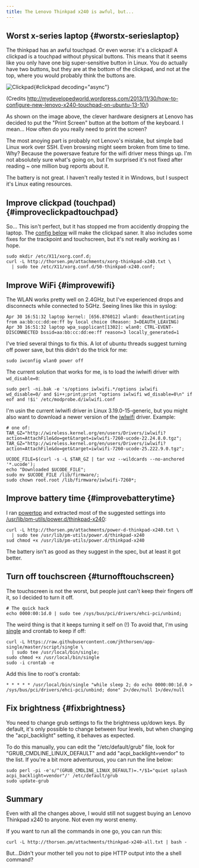 ```yaml
---
title: The Lenovo Thinkpad x240 is awful, but...
---
```


## Worst x-series laptop {#worstx-serieslaptop}

The thinkpad has an awful touchpad. Or even worse: it's a clickpad! A
clickpad is a touchpad without physical buttons. This means that it
seems like you only have one big super-sensitive button in Linux. You do
actually have two buttons, but they are at the bottom of the clickpad,
and not at the top, where you would probably think the buttons are.

![Clickpad](http://mydevelopedworld.files.wordpress.com/2013/11/clickpad-lenovo-x240.jpg){#clickpad
decoding="async"}

(Credits
http://mydevelopedworld.wordpress.com/2013/11/30/how-to-configure-new-lenovo-x240-touchpad-on-ubuntu-13-10/)

As shown on the image above, the clever hardware designers at Lenovo has
decided to put the "Print Screen" button at the bottom of the keyboard.
I mean... How often do you really need to print the screen?

The most anoying part is probably not Lenovo's mistake, but simple bad
Linux work over SSH. Even browsing might seem broken from time to time.
Why? Because the powersave feature for the wifi driver mess things up.
I'm not absolutely sure what's going on, but I'm surprised it's not
fixed after reading \~ one million bug reports about it.

The battery is not great. I haven't really tested it in Windows, but I
suspect it's Linux eating resources.

## Improve clickpad (touchpad) {#improveclickpadtouchpad}

So... This isn't perfect, but it has stopped me from accidently dropping
the laptop. The [config
below](http://thorsen.pm/attachments/xorg-thinkpad-x240.txt) will make
the clickpad saner. It also includes some fixes for the trackpoint and
touchscreen, but it's not really working as I hope.

    sudo mkdir /etc/X11/xorg.conf.d;
    curl -L http://thorsen.pm/attachments/xorg-thinkpad-x240.txt \
      | sudo tee /etc/X11/xorg.conf.d/50-thinkpad-x240.conf;

## Improve WiFi {#improvewifi}

The WLAN works pretty well on 2.4GHz, but I've experienced drops and
disconnects while connected to 5GHz. Seeing lines like this in syslog:

    Apr 30 16:51:32 laptop kernel: [656.876012] wlan0: deauthenticating from aa:bb:cc:dd:ee:ff by local choice (Reason: 3=DEAUTH_LEAVING)
    Apr 30 16:51:32 laptop wpa_supplicant[1302]: wlan0: CTRL-EVENT-DISCONNECTED bssid=aa:bb:cc:dd:ee:ff reason=3 locally_generated=1

I've tried several things to fix this. A lot of ubuntu threads suggest
turning off power save, but this didn't do the trick for me:

    sudo iwconfig wlan0 power off

The current solution that works for me, is to load the iwlwifi driver
with `wd_disable=0`:

    sudo perl -ni.bak -e 's/options iwlwifi.*/options iwlwifi wd_disable=0/ and $i++;print;print "options iwlwifi wd_disable=0\n" if eof and !$i' /etc/modprobe.d/iwlwifi.conf

I'm usin the current iwlwifi driver in Linux 3.19.0-15-generic, but you
might also want to download a newer version of the
[iwlwifi](http://wireless.kernel.org/en/users/Drivers/iwlwifi?highlight=%28iwlwifi%29-7260)
driver. Example:

    # one of:
    TAR_GZ="http://wireless.kernel.org/en/users/Drivers/iwlwifi?action=AttachFile&do=get&target=iwlwifi-7260-ucode-22.24.8.0.tgz";
    TAR_GZ="http://wireless.kernel.org/en/users/Drivers/iwlwifi?action=AttachFile&do=get&target=iwlwifi-7260-ucode-25.222.9.0.tgz";

    UCODE_FILE=$(curl -s -L $TAR_GZ | tar vxz --wildcards --no-anchored '*.ucode');
    echo "Downloaded $UCODE_FILE";
    sudo mv $UCODE_FILE /lib/firmware/;
    sudo chown root.root /lib/firmware/iwlwifi-7260*;

## Improve battery time {#improvebatterytime}

I ran [powertop](https://01.org/powertop) and extracted most of the
suggested settings into
[/usr/lib/pm-utils/power.d/thinkpad-x240](http://thorsen.pm/attachments/power-d-thinkpad-x240.txt):

    curl -L http://thorsen.pm/attachments/power-d-thinkpad-x240.txt \
      | sudo tee /usr/lib/pm-utils/power.d/thinkpad-x240
    sud chmod +x /usr/lib/pm-utils/power.d/thinkpad-x240

The battery isn't as good as they suggest in the spec, but at least it
got better.

## Turn off touchscreen {#turnofftouchscreen}

The touchscreen is not the worst, but people just can't keep their
fingers off it, so I decided to turn it off.

    # The quick hack
    echo 0000:00:1d.0 | sudo tee /sys/bus/pci/drivers/ehci-pci/unbind;

The weird thing is that it keeps turning it self on (!) To avoid that,
I'm using
[single](https://raw.githubusercontent.com/jhthorsen/app-single/master/script/single)
and crontab to keep if off:

    curl -L https://raw.githubusercontent.com/jhthorsen/app-single/master/script/single \
      | sudo tee /usr/local/bin/single;
    sudo chmod +x /usr/local/bin/single
    sudo -i crontab -e

Add this line to root's crontab:

    * * * * * /usr/local/bin/single "while sleep 2; do echo 0000:00:1d.0 > /sys/bus/pci/drivers/ehci-pci/unbind; done" 2>/dev/null 1>/dev/null

## Fix brightness {#fixbrightness}

You need to change grub settings to fix the brightness up/down keys. By
default, it's only possible to change between four levels, but when
changing the "acpi_backlight" setting, it behaves as expected.

To do this manually, you can edit the "/etc/default/grub" file, look for
"GRUB_CMDLINE_LINUX_DEFAULT" and add "acpi_backlight=vendor" to the
list. If you're a bit more adventurous, you can run the line below:

    sudo perl -pi -e's/^(GRUB_CMDLINE_LINUX_DEFAULT)=.*/$1="quiet splash acpi_backlight=vendor"/' /etc/default/grub
    sudo update-grub

## Summary

Even with all the changes above, I would still not suggest buying an
Lenovo Thinkpad x240 to anyone. Not even my worst enemy.

If you want to run all the commands in one go, you can run this:

    curl -L http://thorsen.pm/attachments/thinkpad-x240-all.txt | bash -

But...Didn't your mother tell you not to pipe HTTP output into the a
shell command?
